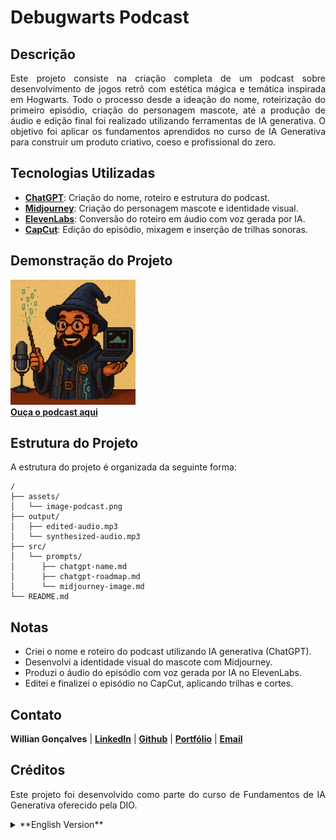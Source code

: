 <h1><strong>Debugwarts Podcast</strong></h1>

<h2><strong>Descrição</strong></h2>
<p align="justify">
  Este projeto consiste na criação completa de um podcast sobre desenvolvimento de jogos retrô com estética mágica e temática inspirada em Hogwarts.
  Todo o processo desde a ideação do nome, roteirização do primeiro episódio, criação do personagem mascote, até a produção de áudio e edição final foi realizado utilizando ferramentas de IA generativa.
  O objetivo foi aplicar os fundamentos aprendidos no curso de IA Generativa para construir um produto criativo, coeso e profissional do zero.
</p>

<h2><strong>Tecnologias Utilizadas</strong></h2>
<ul>
  <li align="justify"><a href="https://chatgpt.com/"><strong>ChatGPT</strong></a>: Criação do nome, roteiro e estrutura do podcast.</li>
  <li align="justify"><a href="https://www.midjourney.com/"><strong>Midjourney</strong></a>: Criação do personagem mascote e identidade visual.</li>
  <li align="justify"><a href="https://elevenlabs.io/"><strong>ElevenLabs</strong></a>: Conversão do roteiro em áudio com voz gerada por IA.</li>
  <li align="justify"><a href="https://www.capcut.com/"><strong>CapCut</strong></a>: Edição do episódio, mixagem e inserção de trilhas sonoras.</li>
</ul>

<h2><strong>Demonstração do Projeto</strong></h2>
<img src="./assets/image-podcast.png" alt="Debugwarts Podcast" width="200px"/>
<br/>
<a href="https://github.com/williandpg/debugwarts-podcast"><strong>Ouça o podcast aqui</strong></a>

<h2><strong>Estrutura do Projeto</strong></h2>
<p align="justify">A estrutura do projeto é organizada da seguinte forma:</p>

```plaintext
/
├── assets/
│   └── image-podcast.png
├── output/
│   ├── edited-audio.mp3
│   └── synthesized-audio.mp3
├── src/
│   └── prompts/
│      ├── chatgpt-name.md
│      ├── chatgpt-roadmap.md
│      └── midjourney-image.md
└── README.md
```

<h2><strong>Notas</strong></h2>
<ul>
  <li align="justify">Criei o nome e roteiro do podcast utilizando IA generativa (ChatGPT).</li>
  <li align="justify">Desenvolvi a identidade visual do mascote com Midjourney.</li>
  <li align="justify">Produzi o áudio do episódio com voz gerada por IA no ElevenLabs.</li>
  <li align="justify">Editei e finalizei o episódio no CapCut, aplicando trilhas e cortes.</li>
</ul>

<h2><strong>Contato</strong></h2>
<p><strong>Willian Gonçalves</strong> | 
    <a href="https://www.linkedin.com/in/williandpg/" target="_blank"><strong>LinkedIn</strong></a> | 
    <a href="https://github.com/williandpg" target="_blank"><strong>Github</strong></a> | 
    <a href="https://williandpg.github.io/" target="_blank"><strong>Portfólio</strong></a> | 
    <a href="mailto:goncalves.wdp@outlook.com" target="_blank"><strong>Email</strong></a>
</p>

<h2><strong>Créditos</strong></h2>
<p align="justify">Este projeto foi desenvolvido como parte do curso de Fundamentos de IA Generativa oferecido pela DIO.</p>

<details>
  <summary>**English Version**</summary>

  <h1><strong>Debugwarts Podcast</strong></h1>

  <h2><strong>Descrição</strong></h2>
  <p align="justify">
    This project consists of the complete creation of a podcast about retro game development with a magical aesthetic inspired by Hogwarts.
    The entire process from naming, writing the first episode, creating the mascot, to producing the audio and editing was done using Generative AI tools.
    The goal was to apply the knowledge learned in the Generative AI course to build a cohesive and creative product from scratch.
  </p>

  <h2><strong>Technologies Used</strong></h2>
  <ul>
    <li align="justify"><a href="https://chatgpt.com/"><strong>ChatGPT</strong></a>: Podcast name and script generation.</li>
    <li align="justify"><a href="https://www.midjourney.com/"><strong>Midjourney</strong></a>: Visual mascot creation.</li>
    <li align="justify"><a href="https://elevenlabs.io/"><strong>ElevenLabs</strong></a>: AI voice generation.</li>
    <li align="justify"><a href="https://www.capcut.com/"><strong>CapCut</strong></a>: Episode editing and sound mixing.</li>
  </ul>

  <h2><strong>Project Demonstration</strong></h2>
  <img src="./assets/image-podcast.png" alt="Debugwarts Podcast" width="200px"/>
  <a href="https://github.com/williandpg/debugwarts-podcast"><strong>Listen to the podcast here</strong></a>

  <h2><strong>Project Structure</strong></h2>
  <p align="justify">The project structure is organized as follows:</p>

  ```plaintext
  /
  ├── assets/
  │   └── image-podcast.png
  ├── output/
  │   ├── edited-audio.mp3
  │   └── synthesized-audio.mp3
  ├── src/
  │   └── prompts/
  │      ├── chatgpt-name.md
  │      ├── chatgpt-roadmap.md
  │      └── midjourney-image.md
  └── README.md
  ```

  <h2><strong>Notes</strong></h2>
  <ul>
    <li align="justify">Created the podcast name and script using generative AI (ChatGPT).</li>
    <li align="justify">Developed the mascot’s visual identity with Midjourney.</li>
    <li align="justify">Produced the episode’s audio using AI-generated voice in ElevenLabs.</li>
    <li align="justify">Edited and finalized the episode in CapCut, adding music and cuts.</li>
  </ul>

  <h2><strong>Contact</strong></h2>
  <p><strong>Willian Gonçalves</strong> | 
    <a href="https://www.linkedin.com/in/williandpg/" target="_blank"><strong>LinkedIn</strong></a> | 
    <a href="https://github.com/williandpg" target="_blank"><strong>GitHub</strong></a> | 
    <a href="https://williandpg.github.io/" target="_blank"><strong>Portfolio</strong></a> | 
    <a href="mailto:goncalves.wdp@outlook.com" target="_blank"><strong>Email</strong></a>
  </p>

  <h2><strong>Credits</strong></h2>
  <p align="justify">This project was developed as part of the Generative AI Fundamentals course by DIO.</p>
</details>

